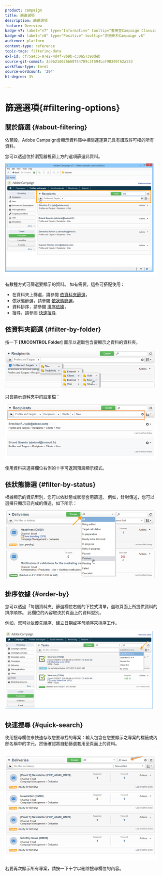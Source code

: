 ```yaml
---
product: campaign
title: 篩選選項
description: 篩選選項
feature: Overview
badge-v7: label="v7" type="Informative" tooltip="套用至Campaign Classic v7"
badge-v8: label="v8" type="Positive" tooltip="亦適用於Campaign v8"
audience: platform
content-type: reference
topic-tags: filtering-data
exl-id: cf75a435-97e2-4d4f-8b9b-c30a57390deb
source-git-commit: 3a9b21d626b60754789c3f594ba798309f62a553
workflow-type: tm+mt
source-wordcount: '294'
ht-degree: 3%

---
```


# 篩選選項{#filtering-options}



## 關於篩選 {#about-filtering}

依預設，Adobe Campaign會顯示資料庫中相關運運算元具有讀取許可權的所有資料。

您可以透過位於瀏覽器視窗上方的選項篩選此資料。

![](assets/filter_web_zone.png)

有數種方式可篩選要顯示的資料。 如有需要，這些可搭配使用：

* 在資料夾上篩選，請參閱 [依資料夾篩選](#filter-by-folder)，
* 依狀態篩選，請參閱 [依狀態篩選](#filter-by-status)，
* 資料排序，請參閱 [排序依據](#order-by)，
* 搜尋，請參閱 [快速搜尋](#quick-search).

## 依資料夾篩選 {#filter-by-folder}

按一下 **[!UICONTROL Folder]** 圖示以選取包含要顯示之資料的資料夾。

![](assets/filter_web_select_folder.png)

只會顯示資料夾中的設定檔：

![](assets/filter_web_folder_display.png)

使用資料夾選擇欄位右側的十字可返回預設顯示模式。

## 依狀態篩選 {#filter-by-status}

根據顯示的資訊型別，您可以依狀態或狀態套用篩選。 例如，針對傳送，您可以選擇只顯示已完成的傳送，如下所示：

![](assets/d_ncs_user_interface_filter_delivery.png)

## 排序依據 {#order-by}

您可以透過「每個資料夾」篩選欄位右側的下拉式清單，選取頁面上所提供資料的排序順序。 此欄位的內容取決於頁面上的資料型別。

例如，您可以依優先順序、建立日期或字母順序來排序工作。

![](assets/order_data_sample.png)

## 快速搜尋 {#quick-search}

使用搜尋欄位來快速存取您要尋找的專案：輸入包含在您要顯示之專案的標籤或內部名稱中的字元，然後確認將自動篩選套用至頁面上的資料。

![](assets/d_ncs_user_interface_filter_search.png)

若要再次顯示所有專案，請按一下十字以刪除搜尋欄位的內容。
